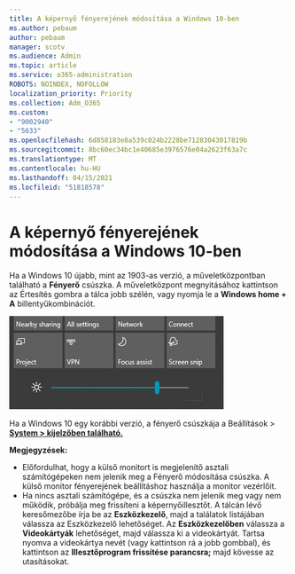 ```yaml
---
title: A képernyő fényerejének módosítása a Windows 10-ben
ms.author: pebaum
author: pebaum
manager: scotv
ms.audience: Admin
ms.topic: article
ms.service: o365-administration
ROBOTS: NOINDEX, NOFOLLOW
localization_priority: Priority
ms.collection: Adm_O365
ms.custom:
- "9002940"
- "5633"
ms.openlocfilehash: 6d858183e8a539c024b2228be71283043017819b
ms.sourcegitcommit: 8bc60ec34bc1e40685e3976576e04a2623f63a7c
ms.translationtype: MT
ms.contentlocale: hu-HU
ms.lasthandoff: 04/15/2021
ms.locfileid: "51818578"
---
```

# <a name="change-screen-brightness-in-windows-10"></a>A képernyő fényerejének módosítása a Windows 10-ben

Ha a Windows 10 újabb, mint az 1903-as verzió, a műveletközpontban található a **Fényerő** csúszka. A műveletközpont megnyitásához  kattintson az Értesítés gombra a tálca jobb szélén, vagy nyomja le a **Windows home + A** billentyűkombinációt.

![Fényerő csúszka](media/brightness-slider.png)

Ha a Windows 10 egy korábbi verzió, a fényerő csúszkája a Beállítások > **[System > kijelzőben található.](ms-settings:display?activationSource=GetHelp)**

**Megjegyzések:**

- Előfordulhat, hogy a külső monitort is megjelenítő asztali számítógépeken nem jelenik meg a Fényerő módosítása csúszka. A külső monitor fényerejének beállításhoz használja a monitor vezérlőit.
- Ha nincs asztali számítógépe, és a csúszka nem jelenik meg vagy nem működik, próbálja meg frissíteni a képernyőillesztőt. A tálcán lévő keresőmezőbe írja be az  **Eszközkezelő**, majd a találatok listájában válassza az Eszközkezelő lehetőséget. Az **Eszközkezelőben** válassza a **Videokártyák** lehetőséget, majd válassza ki a videokártyát. Tartsa nyomva a videokártya nevét (vagy kattintson rá a jobb gombbal), és kattintson az **Illesztőprogram frissítése parancsra;** majd kövesse az utasításokat.
